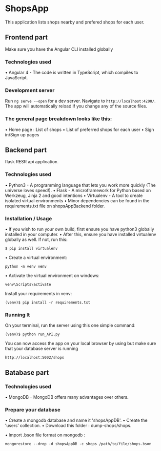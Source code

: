# ShopsApp

This application lists shops nearby and prefered shops for each user.

## Frontend part
Make sure you have the Angular CLI installed globally

### Technologies used
•	Angular 4 - The code is written in TypeScript, which compiles to JavaScript.

### Development server
Run `ng serve --open` for a dev server. Navigate to `http://localhost:4200/`. The app will automatically reload if you change any of the source files.
### The general page breakdown looks like this:
•	Home page : List of shops
•	List of preferred shops for each user
•	Sign in/Sign up pages 

## Backend part
flask RESR api application.
### Technologies used
•	Python3 - A programming language that lets you work more quickly (The universe loves speed!).
•	Flask - A microframework for Python based on Werkzeug, Jinja 2 and good intentions
•	Virtualenv - A tool to create isolated virtual environments
•	Minor dependencies can be found in the requirements.txt file on shopsAppBackend folder.

### Installation / Usage
•	If you wish to run your own build, first ensure you have python3 globally installed in your computer.
•	After this, ensure you have installed virtualenv globally as well. If not, run this:
```
$ pip install virtualenv
```
• Create a virtual environment:
```
python -m venv venv
```
• Activate the virtual environment on windows:
```
venv\Scripts\activate
```

Install your requirements in venv:
```
(venv)$ pip install -r requirements.txt
```

### Running It
On your terminal, run the server using this one simple command:
```
(venv)$ python run_API.py
```
You can now access the app on your local browser by using but make sure that your database server is running
```
http://localhost:5002/shops
```

## Batabase part

### Technologies used
•	MongoDB – MongoDB offers many advantages over others.

### Prepare your database

• Create a mongodb database and name it 'shopsAppDB'.
• Create the 'users' collection.
• Download this folder : dump-shops/shops.

• Import .bson file format on mongodb :

```
mongorestore --drop -d shopsAppDB -c shops /path/to/file/shops.bson
```




